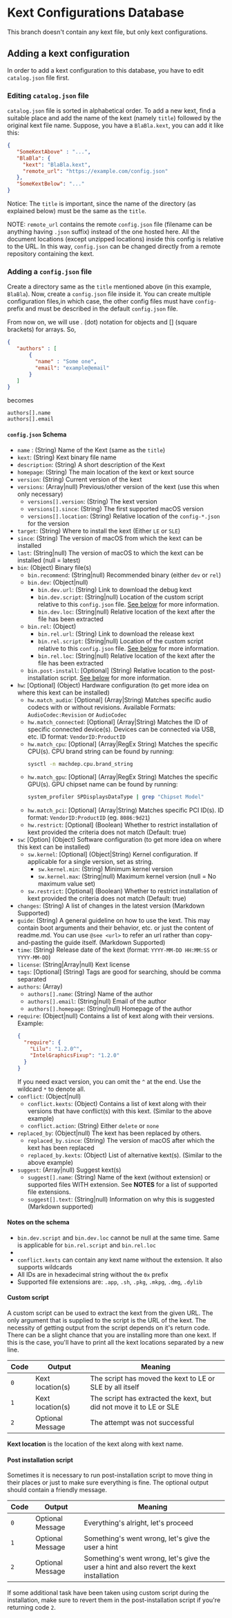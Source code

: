# Kext Configurations Database

This branch doesn't contain any kext file, but only kext configurations.

## Adding a kext configuration

In order to add a kext configuration to this database, you have to edit `catalog.json` file first.

### Editing `catalog.json` file

`catalog.json` file is sorted in alphabetical order. To add a new kext, find a suitable place and add the name of the
kext (namely `title`) followed by the original kext file name. Suppose, you have a `BlaBla.kext`, you can add it like
this:
 
 ```json
 {
    "SomeKextAbove" : "...",
    "BlaBla": {
      "kext": "BlaBla.kext",
      "remote_url": "https://example.com/config.json"
    },
    "SomeKextBelow": "..."
 } 
 ```
 Notice: The `title` is important, since the name of the directory (as explained below) must be the same as the `title`.
 
 NOTE: `remote_url` contains the remote `config.json` file (filename can be anything having `.json` suffix) instead of
       the one hosted here. All the document locations (except unzipped locations) inside this config is relative to the
       URL. In this way, `config.json` can be changed directly from a remote repository containing the kext.  
  
 ### Adding a `config.json` file
 
Create a directory same as the `title` mentioned above (in this example, `BlaBla`). Now, create a `config.json` file
inside it. You can create multiple configuration files,in which case, the other config files must have `config-` prefix
and must be described in the default `config.json` file.
 
From now on, we will use . (dot) notation for objects and [] (square brackets) for arrays. So,
```json
{
   "authors" : [
       {
         "name" : "Some one",
         "email": "example@email"
       }
   ]
}
```
becomes
```
authors[].name
authors[].email
```

#### `config.json` Schema
- `name` : (String) Name of the Kext (same as the `title`)
- `kext`: (String) Kext binary file name
- `description`: (String) A short description of the Kext
- `homepage`: (String) The main location of the kext or kext source
- `version`: (String) Current version of the kext
- `versions`: (Array|null) Previous/other version of the kext (use this when only necessary)
    - `versions[].version`: (String) The kext version
    - `versions[].since`: (String) The first supported macOS version
    - `versions[].location`: (String) Relative location of the `config-*.json` for the version
- `target`: (String) Where to install the kext (Either `LE` or `SLE`)
- `since`: (String) The version of macOS from which the kext can be installed
- `last`: (String|null) The version of macOS to which the kext can be installed (null = latest)
- `bin`: (Object) Binary file(s)
    - `bin.recommend`: (String|null) Recommended binary (either `dev` or `rel`)
    - `bin.dev`: (Object|null)
        - `bin.dev.url`: (String) Link to download the debug kext
        - `bin.dev.script`: (String|null) Location of the custom script relative to this `config.json` file.
                           [See below](./README.MD#custom-script) for more information. 
        - `bin.dev.loc`: (String|null) Relative location of the kext after the file has been extracted
    - `bin.rel`: (Object) 
        - `bin.rel.url`: (String) Link to download the release kext
        - `bin.rel.script`: (String|null) Location of the custom script relative to this `config.json` file.
                            [See below](./README.MD#custom-script) for more information.
        - `bin.rel.loc`: (String|null) Relative location of the kext after the file has been extracted
    - `bin.post-install`: [Optional] (String) Relative location to the post-installation script.
                            [See below](./README.MD#post-installation-script) for more information.
- `hw`: [Optional] (Object) Hardware configuration (to get more idea on where this kext can be installed)
    - `hw.match_audio`: [Optional] (Array|String) Matches specific audio codecs with or without revisions. Available
                                    Formats: `AudioCodec:Revision` or `AudioCodec`
    - `hw.match_connected`: [Optional] (Array|String) Matches the ID of specific connected device(s). Devices can be
                                        connected via USB, etc. ID format: `VendorID:ProductID`
    - `hw.match_cpu`: [Optional] (Array|RegEx String) Matches the specific CPU(s). CPU brand string can be found by running:
      ```bash
      sysctl -n machdep.cpu.brand_string
      ```
    - `hw.match_gpu`: [Optional] (Array|RegEx String) Matches the specific GPU(s). GPU chipset name can be found by running:
      ```bash
      system_profiler SPDisplaysDataType | grep "Chipset Model"
      ```
    - `hw.match_pci`: [Optional] (Array|String) Matches specific PCI ID(s). ID format: `VendorID:ProductID`
                                (eg. `8086:9d21`)
    - `hw.restrict`: [Optional] (Boolean) Whether to restrict installation of kext provided the criteria does not match
                     (Default: true)
- `sw`: [Option] (Object) Software configuration (to get more idea on where this kext can be installed)
    - `sw.kernel`: [Optional] (Object|String) Kernel configuration. If applicable for a single version, set as string.
        - `sw.kernel.min`: (String) Minimum kernel version
        - `sw.kernel.max`: (String|null) Maximum kernel version (null = No maximum value set)
    - `sw.restrict`: [Optional] (Boolean) Whether to restrict installation of kext provided the criteria does not match
                     (Default: true)
- `changes`: (String) A list of changes in the latest version (Markdown Supported)
- `guide`: (String) A general guideline on how to use the kext. This may contain boot arguments and their behavior, etc.
            or just the content of readme.md. You can use `@see <url>` to refer an url rather than copy-and-pasting the
            guide itself. (Markdown Supported)
- `time`: (String) Release date of the kext (format: `YYYY-MM-DD HH:MM:SS` or `YYYY-MM-DD`)
- `license`: (String|Array|null) Kext license
- `tags`: [Optional] (String) Tags are good for searching, should be comma separated
- `authors`: (Array)
    - `authors[].name`: (String) Name of the author
    - `authors[].email`: (String|null) Email of the author
    - `authors[].homepage`: (String|null) Homepage of the author
- `require`: (Object|null) Contains a list of kext along with their versions. Example:
    ```json
    {
      "require": {
        "Lilu": "1.2.0^",
        "IntelGraphicsFixup": "1.2.0"
      }
    }
    ```
    If you need exact version, you can omit the `^` at the end. Use the wildcard `*` to denote all.
- `conflict`: (Object|null) 
    - `conflict.kexts`: (Object) Contains a list of kext along with their versions that have conflict(s) with this kext.
                        (Similar to the above example)
    - `conflict.action`: (String) Either `delete` or `none`
- `replaced_by`: (Object|null) The kext has been replaced by others.
    - `replaced_by.since`: (String) The version of macOS after which the kext has been replaced
    - `replaced_by.kexts`: (Object) List of alternative kext(s). (Similar to the above example)
- `suggest`: (Array|null) Suggest kext(s)
    - `suggest[].name`: (String) Name of the kext (without extension) or supported files WITH extension. See **NOTES**
                        for a list of supported file extensions.
    - `suggest[].text`: (String|null) Information on why this is suggested (Markdown supported)

#### Notes on the schema
- `bin.dev.script` and `bin.dev.loc` cannot be null at the same time. Same is applicable for `bin.rel.script` and
`bin.rel.loc`
- 
- `conflict.kexts` can contain any kext name without the extension. It also supports wildcards
- All IDs are in hexadecimal string without the `0x` prefix
- Supported file extensions are: `.app`, `.sh`, `.pkg`, `.mkpg`, `.dmg`, `.dylib`

#### Custom script
A custom script can be used to extract the kext from the given URL. The only argument that is supplied to the script is
the URL of the kext. The necessity of getting output from the script depends on it's return code. There can be a slight
chance that you are installing more than one kext. If this is the case, you'll have to print all the kext locations
separated by a new line.

| Code | Output           | Meaning
| ---- | ---------------- | -------
| `0`  | Kext location(s) | The script has moved the kext to LE or SLE by all itself
| `1`  | Kext location(s) | The script has extracted the kext, but did not move it to LE or SLE
| `2`  | Optional Message | The attempt was not successful
 
**Kext location** is the location of the kext along with kext name.

#### Post installation script
Sometimes it is necessary to run post-installation script to move thing in their places or just to make sure everything
is fine. The optional output should contain a friendly message.

| Code | Output           | Meaning
| ---- | ---------------- | -------
| `0`  | Optional Message | Everything's alright, let's proceed
| `1`  | Optional Message | Something's went wrong, let's give the user a hint
| `2`  | Optional Message | Something's went wrong, let's give the user a hint and also revert the kext installation

If some additional task have been taken using custom script during the installation, make sure to revert them in the
post-installation script if you're returning code `2`.
